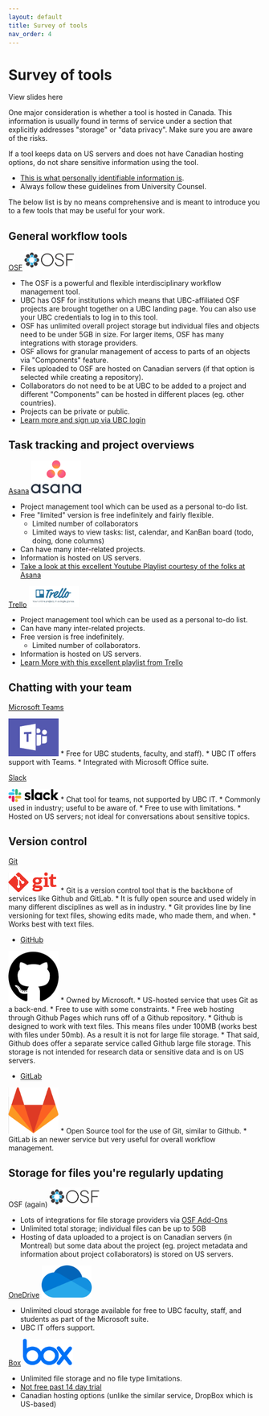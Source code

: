 ```yaml
---
layout: default
title: Survey of tools
nav_order: 4
---
```


# Survey of tools

View slides here

One major consideration is whether a tool is hosted in Canada. This information is usually found in terms of service under a section that explicitly addresses "storage" or "data privacy". Make sure you are aware of the risks.

If a tool keeps data on US servers and does not have Canadian hosting options, do not share sensitive information using the tool.
* [This is what personally identifiable information is](https://isit.arts.ubc.ca/personally-identifiable-information).
* Always follow these guidelines from University Counsel.

The below list is by no means comprehensive and is meant to introduce you to a few tools that may be useful for your work.

## General workflow tools

[OSF](https://osf.openscience.ubc.ca/)
<img src="images/osf-logo.png" alt="OSF logo" width="100px" height="auto">

  * The OSF is a powerful and flexible interdisciplinary workflow management tool.
  * UBC has OSF for institutions which means that UBC-affiliated OSF projects are brought together on a UBC landing page. You can also use your UBC credentials to log in to this tool.
  * OSF has unlimited overall project storage but individual files and objects need to be under 5GB in size. For larger items, OSF has many integrations with storage providers.
  * OSF allows for granular management of access to parts of an objects via "Components" feature.
  * Files uploaded to OSF are hosted on Canadian servers (if that option is selected while creating a repository).
  * Collaborators do not need to be at UBC to be added to a project and different "Components" can be hosted in different places (eg. other countries).
  * Projects can be private or public.
  * [Learn more and sign up via UBC login](https://guides.library.ubc.ca/OSF)

## Task tracking and project overviews

[Asana](https://app.asana.com/)
<img src="images/asana-logo.png" alt="Asana logo" width="100px" height="auto">

  * Project management tool which can be used as a personal to-do list.
  * Free "limited" version is free indefinitely and fairly flexible.
    * Limited number of collaborators
    * Limited ways to view tasks: list, calendar, and KanBan board (todo, doing, done columns)
  * Can have many inter-related projects.
  * Information is hosted on US servers.
  * [Take a look at this excellent Youtube Playlist courtesy of the folks at Asana](https://www.youtube.com/playlist?list=PLJFG93oi0wJDMccrrEbbZha0v64Jo63K8)

[Trello](https://trello.com/)
<img src="images/trello-logo.png" alt="Trello logo" width="100px" height="auto">

  * Project management tool which can be used as a personal to-do list.  
  * Can have many inter-related projects.
  * Free version is free indefinitely.
    * Limited number of collaborators.
  * Information is hosted on US servers.
  * [Learn More with this excellent playlist from Trello](https://www.youtube.com/playlist?list=PL4H_oPRK80z5Rq0aBNxeeS5sVPyDrNXCh)

## Chatting with your team

[Microsoft Teams](https://it.ubc.ca/services/email-voice-internet/microsoft-teams)

<img src="images/teams-logo.png" alt="Teams logo" width="100px" height="auto">
  * Free for UBC students, faculty, and staff).
  * UBC IT offers support with Teams.
  * Integrated with Microsoft Office suite.

[Slack](https://slack.com/intl/en-ca/)

<img src="images/slack-logo.png" alt="Slack logo" width="100px" height="auto">
  * Chat tool for teams, not supported by UBC IT.
  * Commonly used in industry; useful to be aware of.
  * Free to use with limitations.
  * Hosted on US servers; not ideal for conversations about sensitive topics.

## Version control

[Git](https://git-scm.com/)

<img src="images/git-logo.png" alt="Git logo" width="100px" height="auto">
  * Git is a version control tool that is the backbone of services like Github and GitLab.
  * It is fully open source and used widely in many different disciplines as well as in industry.
  * Git provides line by line versioning for text files, showing edits made, who made them, and when.
  * Works best with text files.

  * [GitHub](https://github.com/)

  <img src="images/github-logo.png" alt="GitHub logo" width="100px" height="auto">
    * Owned by Microsoft.
    * US-hosted service that uses Git as a back-end.
    * Free to use with some constraints.
    * Free web hosting through Github Pages which runs off of a Github repository.
    * Github is designed to work with text files. This means files under 100MB (works best with files under 50mb). As a result it is not for large file storage.
      * That said, Github does offer a separate service called Github large file storage. This storage is not intended for research data or sensitive data and is on US servers.

  * [GitLab](https://about.gitlab.com/)
  <img src="images/gitlab-logo.png" alt="GitLab logo" width="100px" height="auto">
    * Open Source tool for the use of Git, similar to Github.
    * GitLab is an newer service but very useful for overall workflow management.

## Storage for files you're regularly updating

OSF (again)
<img src="images/osf-logo.png" alt="OSF logo" width="100px" height="auto">

  * Lots of integrations for file storage providers via [OSF Add-Ons](https://www.cos.io/blog/osf-add-ons-help-you-maximize-research-data-storage-and-accessibility)
  * Unlimited total storage; individual files can be up to 5GB
  * Hosting of data uploaded to a project is on Canadian servers (in Montreal) but some data about the project (eg. project metadata and information about project collaborators) is stored on US servers.

[OneDrive](https://it.ubc.ca/services/web-servers-storage/microsoft-onedrive)
<img src="images/onedrive-logo.png" alt="OneDrive logo" width="100px" height="auto">

  * Unlimited cloud storage available for free to UBC faculty, staff, and students as part of the Microsoft suite.
  * UBC IT offers support.

[Box](https://www.box.com)
<img src="images/box-logo.png" alt="Box logo" width="100px" height="auto">

  * Unlimited file storage and no file type limitations.
  * [Not free past 14 day trial](https://www.box.com/pricing)
  * Canadian hosting options (unlike the similar service, DropBox which is US-based)
